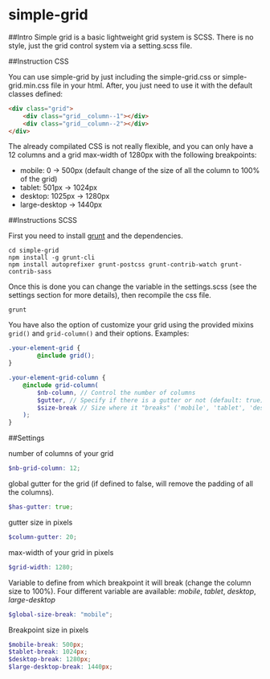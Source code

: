 # simple-grid

##Intro
Simple grid is a basic lightweight grid system is SCSS. There is no style, just the grid control system via a setting.scss file.


##Instruction CSS

You can use simple-grid by just including the simple-grid.css or simple-grid.min.css file in your html.
After, you just need to use it with the default classes defined:

```html
<div class="grid">
	<div class="grid__column--1"></div>
	<div class="grid__column--2"></div>
</div>
```

The already compilated CSS is not really flexible, and you can only have a 12 columns and a grid max-width of 1280px with the following breakpoints:
- mobile: 0 -> 500px (default change of the size of all the column to 100% of the grid)
- tablet: 501px -> 1024px
- desktop: 1025px -> 1280px
- large-desktop -> 1440px


##Instructions SCSS

First you need to install [grunt](http://gruntjs.com/getting-started) and the dependencies. 

```
cd simple-grid
npm install -g grunt-cli
npm install autoprefixer grunt-postcss grunt-contrib-watch grunt-contrib-sass
```

Once this is done you can change the variable in the settings.scss (see the settings section for more details), then recompile the css file.

```
grunt
```

You have also the option of customize your grid using the provided mixins ```grid()``` and ```grid-column()``` and their options.
Examples:

```SCSS
.your-element-grid {
		@include grid();
}

.your-element-grid-column {
	@include grid-column(
		$nb-column, // Control the number of columns
		$gutter, // Specify if there is a gutter or not (default: true)
		$size-break // Size where it "breaks" ('mobile', 'tablet', 'desktop', 'large-desktop')
	);
}

```


##Settings

number of columns of your grid
```SCSS
$nb-grid-column: 12;
```

global gutter for the grid (if defined to false, will remove the padding of all the columns).
```SCSS
$has-gutter: true;
```

gutter size in pixels
```SCSS
$column-gutter: 20;
```

max-width of your grid in pixels
```SCSS
$grid-width: 1280;
```

Variable to define from which breakpoint it will break (change the column size to 100%).
Four different variable are available: *mobile*, *tablet*, *desktop*, *large-desktop*
```SCSS
$global-size-break: "mobile";
```

Breakpoint size in pixels
```SCSS
$mobile-break: 500px;
$tablet-break: 1024px;
$desktop-break: 1280px;
$large-desktop-break: 1440px;
```
